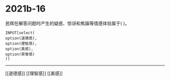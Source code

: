 # 2021b-16
民辉在解答问题时产生的疑惑、惊讶和焦躁等情感体验属于( )。
```meta-bind
INPUT[select(
option(道德感),
option(理智感),
option(美感),
option(荣誉感)
)]
```

---

[[道德感]]
[[理智感]]
[[美感]]
